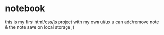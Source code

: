 # notebook
this is my first html/css/js project with my own ui/ux
u can add/remove note & the note save on local storage  ;)

